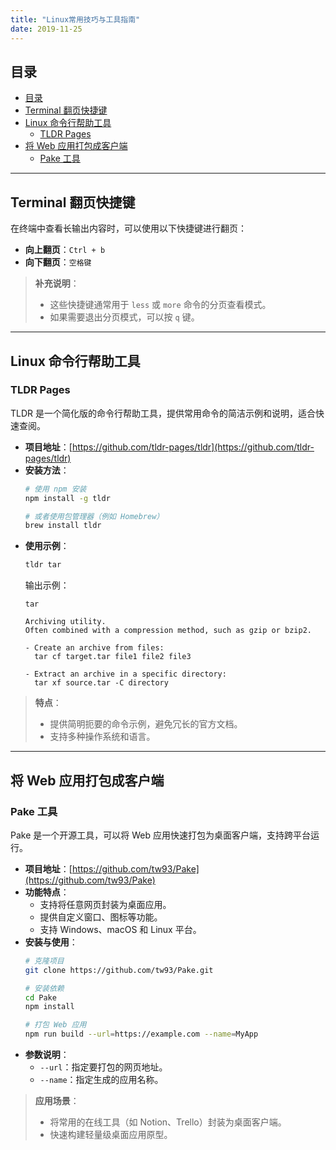 ```yaml
---
title: "Linux常用技巧与工具指南"
date: 2019-11-25
---
```


## 目录

- [目录](#目录)
- [Terminal 翻页快捷键](#terminal-翻页快捷键)
- [Linux 命令行帮助工具](#linux-命令行帮助工具)
  - [TLDR Pages](#tldr-pages)
- [将 Web 应用打包成客户端](#将-web-应用打包成客户端)
  - [Pake 工具](#pake-工具)

---

## Terminal 翻页快捷键

在终端中查看长输出内容时，可以使用以下快捷键进行翻页：

- **向上翻页**：`Ctrl + b`
- **向下翻页**：`空格键`

> **补充说明**：
>
> - 这些快捷键通常用于 `less` 或 `more` 命令的分页查看模式。
> - 如果需要退出分页模式，可以按 `q` 键。

---

## Linux 命令行帮助工具

### TLDR Pages

TLDR 是一个简化版的命令行帮助工具，提供常用命令的简洁示例和说明，适合快速查阅。

- **项目地址**：[https://github.com/tldr-pages/tldr](https://github.com/tldr-pages/tldr)
- **安装方法**：
  ```bash
  # 使用 npm 安装
  npm install -g tldr

  # 或者使用包管理器（例如 Homebrew）
  brew install tldr
  ```
- **使用示例**：
  ```bash
  tldr tar
  ```
  输出示例：
  ```plaintext
  tar

  Archiving utility.
  Often combined with a compression method, such as gzip or bzip2.

  - Create an archive from files:
    tar cf target.tar file1 file2 file3

  - Extract an archive in a specific directory:
    tar xf source.tar -C directory
  ```

> **特点**：
>
> - 提供简明扼要的命令示例，避免冗长的官方文档。
> - 支持多种操作系统和语言。

---

## 将 Web 应用打包成客户端

### Pake 工具

Pake 是一个开源工具，可以将 Web 应用快速打包为桌面客户端，支持跨平台运行。

- **项目地址**：[https://github.com/tw93/Pake](https://github.com/tw93/Pake)
- **功能特点**：
  - 支持将任意网页封装为桌面应用。
  - 提供自定义窗口、图标等功能。
  - 支持 Windows、macOS 和 Linux 平台。
- **安装与使用**：
  ```bash
  # 克隆项目
  git clone https://github.com/tw93/Pake.git

  # 安装依赖
  cd Pake
  npm install

  # 打包 Web 应用
  npm run build --url=https://example.com --name=MyApp
  ```
- **参数说明**：
  - `--url`：指定要打包的网页地址。
  - `--name`：指定生成的应用名称。

> **应用场景**：
>
> - 将常用的在线工具（如 Notion、Trello）封装为桌面客户端。
> - 快速构建轻量级桌面应用原型。
